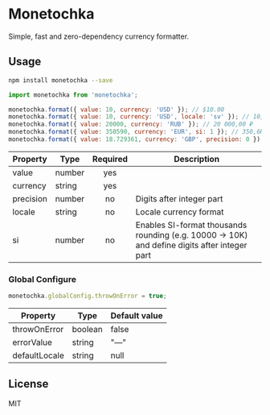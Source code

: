 # Monetochka

Simple, fast and zero-dependency currency formatter.

## Usage

```bash
npm install monetochka --save
```

```javascript
import monetochka from 'monetochka';

monetochka.format({ value: 10, currency: 'USD' }); // $10.00
monetochka.format({ value: 10, currency: 'USD', locale: 'sv' }); // 10,00 $
monetochka.format({ value: 20000, currency: 'RUB' }); // 20 000,00 ₽
monetochka.format({ value: 350590, currency: 'EUR', si: 1 }); // 350,6K € 
monetochka.format({ value: 18.729361, currency: 'GBP', precision: 0 }); // £19 
```

| Property  | Type   | Required | Description |
| --------- | ------ | :------: | ----------- |
| value     | number | yes      |
| currency  | string | yes      |
| precision | number | no       | Digits after integer part
| locale    | string | no       | Locale currency format
| si        | number | no       | Enables SI-format thousands rounding (e.g. 10000 -> 10K) and define digits after integer part

### Global Configure

```javascript
monetochka.globalConfig.throwOnError = true;
```
| Property      | Type    | Default value |
| ------------- | ------- | ------------- |
| throwOnError  | boolean | false         |
| errorValue    | string  | "—"           |
| defaultLocale | string  | null          |

## License

MIT
